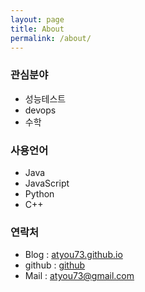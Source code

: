 ```yaml
---
layout: page
title: About
permalink: /about/
---
```


### 관심분야
* 성능테스트
* devops
* 수학

### 사용언어
* Java
* JavaScript
* Python
* C++

### 연락처
* Blog : [atyou73.github.io](http://atyou73.github.io/blog)
* github : [github](http://github.com/atyou73)
* Mail : [atyou73@gmail.com](mailto:atyou73@gmail.com)
